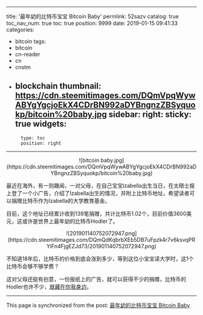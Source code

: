 
---
title: '最年幼的比特币宝宝 Bitcoin Baby'
permlink: 52sazv
catalog: true
toc_nav_num: true
toc: true
position: 9999
date: 2019-01-15 09:41:33
categories:
- bitcoin
tags:
- bitcoin
- cn-reader
- cn
- cnstm
- blockchain
thumbnail: https://cdn.steemitimages.com/DQmVpqWywABYgYgcjoEkX4CDrBN992aDYBngnzZBSyquokp/bitcoin%20baby.jpg
sidebar:
    right:
        sticky: true
widgets:
    -
        type: toc
        position: right
---


<center>![bitcoin baby.jpg](https://cdn.steemitimages.com/DQmVpqWywABYgYgcjoEkX4CDrBN992aDYBngnzZBSyquokp/bitcoin%20baby.jpg)</center>

最近在海外，有一则趣闻，一对父母，在自己宝宝Izabella出生当日，在太晤士报上登了一个小广告，介绍了Izabella出生的情况，并附上比特币地址，希望读者可以捐赠比特币作为Izabella的大学教育基金。

目前，这个地址已经累计收到139笔捐赠，共计比特币1.02个，目前价值3600美元，这或许是世界上最年幼的比特币Hodler了。

<center>![201901140752072947.png](https://cdn.steemitimages.com/DQmQdKqbrbXEb5DB7uFpzk4r7v6ksvqPRYiFn4FjgEZJd73/201901140752072947.png)</center>

不知道18年后，比特币的价格到底会涨到多少，等到这位小宝宝读大学时，这1个比特币会够不够学费？

这对父母还挺有创意，一份报纸上的广告，就可以获得不少的捐赠，比特币的Hodler也许不少，[就藏在你我身边](https://steemit.com/cn-curation/@yellowbird/7w5pcj)。

- - -

This page is synchronized from the post: [最年幼的比特币宝宝 Bitcoin Baby](https://steemit.com/@yellowbird/52sazv)
